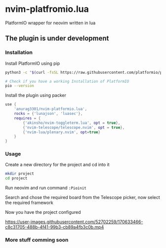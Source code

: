 # nvim-platfromio.lua
PlatformIO wrapper for neovim written in lua

## The plugin is under development

### Installation
Install PlatformIO using pip

```sh
python3 -c "$(curl -fsSL https://raw.githubusercontent.com/platformio/platformio/master/scripts/get-platformio.py)"

# Check if you have a working Installation of PlatformIO
pio --version
```

Install the plugin using packer

```lua
use {
    'anurag3301/nvim-platformio.lua',
    rocks = {'lunajson', 'luasec'},
    requires = {
        {'akinsho/nvim-toggleterm.lua', opt = true},
        {'nvim-telescope/telescope.nvim', opt = true},
        {'nvim-lua/plenary.nvim', opt=true}
    }
}
```

### Usage
Create a new directory for the project and cd into it
```sh
mkdir project
cd project
```
Run neovim and run command `:Pioinit`

Search and chose the required board from the Telescope picker, now select the required framework

Now you have the project configured



https://user-images.githubusercontent.com/52702259/170633466-c8c31705-488b-4f41-99b3-cb89a4fb3c0b.mp4



### More stuff comming soon
